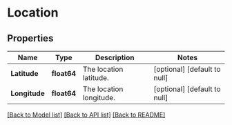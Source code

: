 # Location

## Properties
Name | Type | Description | Notes
------------ | ------------- | ------------- | -------------
**Latitude** | **float64** | The location latitude. | [optional] [default to null]
**Longitude** | **float64** | The location longitude. | [optional] [default to null]

[[Back to Model list]](../README.md#documentation-for-models) [[Back to API list]](../README.md#documentation-for-api-endpoints) [[Back to README]](../README.md)

